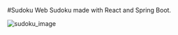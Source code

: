 #Sudoku Web
Sudoku made with React and Spring Boot.

![sudoku_image](https://github.com/JohKC/sudokuweb/blob/main/images/image.png?raw=true)